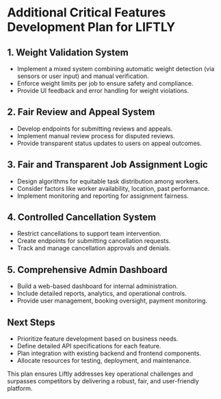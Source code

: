 # Additional Critical Features Development Plan for LIFTLY

## 1. Weight Validation System
- Implement a mixed system combining automatic weight detection (via sensors or user input) and manual verification.
- Enforce weight limits per job to ensure safety and compliance.
- Provide UI feedback and error handling for weight violations.

## 2. Fair Review and Appeal System
- Develop endpoints for submitting reviews and appeals.
- Implement manual review process for disputed reviews.
- Provide transparent status updates to users on appeal outcomes.

## 3. Fair and Transparent Job Assignment Logic
- Design algorithms for equitable task distribution among workers.
- Consider factors like worker availability, location, past performance.
- Implement monitoring and reporting for assignment fairness.

## 4. Controlled Cancellation System
- Restrict cancellations to support team intervention.
- Create endpoints for submitting cancellation requests.
- Track and manage cancellation approvals and denials.

## 5. Comprehensive Admin Dashboard
- Build a web-based dashboard for internal administration.
- Include detailed reports, analytics, and operational controls.
- Provide user management, booking oversight, payment monitoring.

## Next Steps
- Prioritize feature development based on business needs.
- Define detailed API specifications for each feature.
- Plan integration with existing backend and frontend components.
- Allocate resources for testing, deployment, and maintenance.

This plan ensures Liftly addresses key operational challenges and surpasses competitors by delivering a robust, fair, and user-friendly platform.
